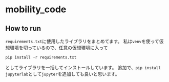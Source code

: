 # mobility_code
## How to run
`requirements.txt`に使用したライブラリをまとめてます。
私は`venv`を使って仮想環境を切っているので、任意の仮想環境に入って
```
pip install -r requirements.txt
```
としてライブラリを一括してインストールしています。
追加で、`pip install jupyterlab`として`jupyter`を追加しても良いと思います。

